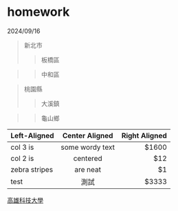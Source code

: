 # homework
2024/09/16
> 新北市
>>板橋區

>>中和區

> 桃園縣
>>大溪鎮

>>龜山鄉



| Left-Aligned  | Center Aligned  | Right Aligned |
| :------------ |:---------------:| -----:|
| col 3 is      | some wordy text | $1600 |
| col 2 is      | centered        |   $12 |
| zebra stripes | are neat        |    $1 |
| test | 測試        |    $3333 |


[高雄科技大學](https://www.nkust.edu.tw/)
